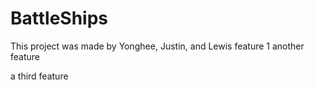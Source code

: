 # BattleShips
This project was made by Yonghee, Justin, and Lewis
feature 1
another feature

a third feature